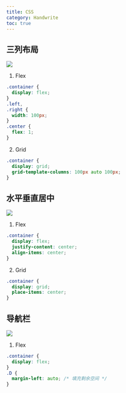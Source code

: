 ```yaml
---
title: CSS
category: Handwrite
toc: true
---
```


## 三列布局

![](handwrite-css-layout)

1. Flex

```css
.container {
  display: flex;
}
.left,
.right {
  width: 100px;
}
.center {
  flex: 1;
}
```

2. Grid

```css
.container {
  display: grid;
  grid-template-columns: 100px auto 100px;
}
```

## 水平垂直居中

![](handwrite-css-center)

1. Flex

```css
.container {
  display: flex;
  justify-content: center;
  align-items: center;
}
```

2. Grid

```css
.container {
  display: grid;
  place-items: center;
}
```

## 导航栏

![](handwrite-css-navbar)

1. Flex

```css
.container {
  display: flex;
}
.D {
  margin-left: auto; /* 填充剩余空间 */
}
```
